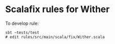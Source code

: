 # Scalafix rules for Wither

To develop rule:
```
sbt ~tests/test
# edit rules/src/main/scala/fix/Wither.scala
```
